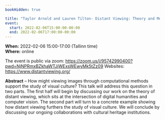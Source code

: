 ```yaml
---
bookHidden: true

title: "Taylor Arnold and Lauren Tilton- Distant Viewing: Theory and Method"
event:
  start: 2022-02-06T15:00:00-00:00
  end: 2022-02-06T17:00:00-00:00
---
```


**When:** 2022-02-06 15:00-17:00 (Tallinn time)   
**Where:** online 

The event is public via zoom: https://zoom.us/j/95742990400?pwd=NjNPRmxBZkhaWTJjWExsWEwyMk5tZz09 
Websites: https://www.distantviewing.org/


<!--more-->
**Abstract** – How might viewing images through computational methods support the study of visual culture? This talk will address this question in two parts. The first half will begin by discussing our work on the theory of distant viewing, which sits at the intersection of digital humanities and computer vision. The second part will turn to a concrete example showing how distant viewing furthers the study of visual culture. We will conclude by discussing our ongoing collaborations with cultural heritage institutions.
